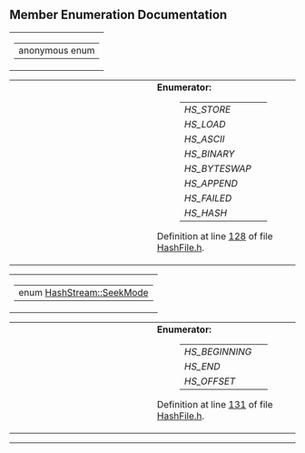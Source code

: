 ## Member Enumeration Documentation

<span id="dca29a1140aadadfd92b34a02fa516ef" class="anchor"></span>

<table class="mdTable" data-cellpadding="2" data-cellspacing="0">
<colgroup>
<col style="width: 100%" />
</colgroup>
<tbody>
<tr>
<td class="mdRow"><table data-cellpadding="0" data-cellspacing="0" data-border="0">
<tbody>
<tr>
<td class="md" data-nowrap="" data-valign="top">anonymous enum</td>
</tr>
</tbody>
</table></td>
</tr>
</tbody>
</table>

<table data-cellspacing="5" data-cellpadding="0" data-border="0">
<colgroup>
<col style="width: 50%" />
<col style="width: 50%" />
</colgroup>
<tbody>
<tr>
<td> </td>
<td><dl>
<dt><strong>Enumerator:</strong></dt>
<dd>
<table data-border="0" data-cellspacing="2" data-cellpadding="0">
<tbody>
<tr>
<td data-valign="top"><em><span id="dca29a1140aadadfd92b34a02fa516efdc85a74fb03315a5269bf43adbd60e74" class="anchor"></span>HS_STORE</em> </td>
<td></td>
</tr>
<tr>
<td data-valign="top"><em><span id="dca29a1140aadadfd92b34a02fa516ef87dd1bb846fb3f09903e4d53a477aa05" class="anchor"></span>HS_LOAD</em> </td>
<td></td>
</tr>
<tr>
<td data-valign="top"><em><span id="dca29a1140aadadfd92b34a02fa516ef0ba5a3dce5222817d24080ee0121825e" class="anchor"></span>HS_ASCII</em> </td>
<td></td>
</tr>
<tr>
<td data-valign="top"><em><span id="dca29a1140aadadfd92b34a02fa516ef0a24c17a7f02f6a0e61f64f6083a2a31" class="anchor"></span>HS_BINARY</em> </td>
<td></td>
</tr>
<tr>
<td data-valign="top"><em><span id="dca29a1140aadadfd92b34a02fa516ef55cca2eb4b4e12269e3df06cdd28eda6" class="anchor"></span>HS_BYTESWAP</em> </td>
<td></td>
</tr>
<tr>
<td data-valign="top"><em><span id="dca29a1140aadadfd92b34a02fa516eff6e052ca1ba72f44efd8b91b8cf486ca" class="anchor"></span>HS_APPEND</em> </td>
<td></td>
</tr>
<tr>
<td data-valign="top"><em><span id="dca29a1140aadadfd92b34a02fa516ef4dcf67e4a401ce034e1ef11d3c85a147" class="anchor"></span>HS_FAILED</em> </td>
<td></td>
</tr>
<tr>
<td data-valign="top"><em><span id="dca29a1140aadadfd92b34a02fa516ef0d5021fe206a905fcf2bbf4a1dc0d47c" class="anchor"></span>HS_HASH</em> </td>
<td></td>
</tr>
</tbody>
</table>
</dd>
</dl>
<p>Definition at line <a href="HashFile_8h-source.md#l00128" class="el">128</a> of file <a href="HashFile_8h-source.md" class="el">HashFile.h</a>.</p></td>
</tr>
</tbody>
</table>

<span id="a3642d2e14408dd483bffb854fd85a2c" class="anchor"></span>

<table class="mdTable" data-cellpadding="2" data-cellspacing="0">
<colgroup>
<col style="width: 100%" />
</colgroup>
<tbody>
<tr>
<td class="mdRow"><table data-cellpadding="0" data-cellspacing="0" data-border="0">
<tbody>
<tr>
<td class="md" data-nowrap="" data-valign="top">enum <a href="classHashStream.md#a3642d2e14408dd483bffb854fd85a2c" class="el">HashStream::SeekMode</a></td>
</tr>
</tbody>
</table></td>
</tr>
</tbody>
</table>

<table data-cellspacing="5" data-cellpadding="0" data-border="0">
<colgroup>
<col style="width: 50%" />
<col style="width: 50%" />
</colgroup>
<tbody>
<tr>
<td> </td>
<td><dl>
<dt><strong>Enumerator:</strong></dt>
<dd>
<table data-border="0" data-cellspacing="2" data-cellpadding="0">
<tbody>
<tr>
<td data-valign="top"><em><span id="a3642d2e14408dd483bffb854fd85a2c548f35d1cedeff150ca6530ac5451a60" class="anchor"></span>HS_BEGINNING</em> </td>
<td></td>
</tr>
<tr>
<td data-valign="top"><em><span id="a3642d2e14408dd483bffb854fd85a2c88dc12d1c93132f94951a5d9caf95ae8" class="anchor"></span>HS_END</em> </td>
<td></td>
</tr>
<tr>
<td data-valign="top"><em><span id="a3642d2e14408dd483bffb854fd85a2c7fe0e562e104864af3c7869fb54a9e95" class="anchor"></span>HS_OFFSET</em> </td>
<td></td>
</tr>
</tbody>
</table>
</dd>
</dl>
<p>Definition at line <a href="HashFile_8h-source.md#l00131" class="el">131</a> of file <a href="HashFile_8h-source.md" class="el">HashFile.h</a>.</p></td>
</tr>
</tbody>
</table>

------------------------------------------------------------------------

